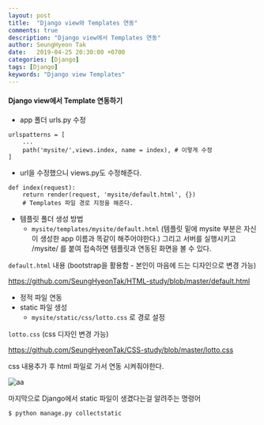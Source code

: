 ```yaml
---
layout: post
title:  "Django view와 Templates 연동"
comments: true
description: "Django view에서 Templates 연동"
author: SeungHyeon Tak
date:   2019-04-25 20:30:00 +0700
categories: [Django]
tags: [Django]
keywords: "Django view Templates"
---
```

#### Django view에서 Template 연동하기

* app 폴더 urls.py 수정

```
urlspatterns = [
	...
	path('mysite/',views.index, name = index), # 이렇게 수정
]
```

* url을 수정했으니 views.py도 수정해준다.

```
def index(request):
	return render(request, 'mysite/default.html', {})
	# Templates 파일 경로 지정을 해준다.
```

* 템플릿 폴더 생성 방법
   * `mysite/templates/mysite/default.html` (템플릿 밑에 mysite 부분은 자신이 생성한 app 이름과 똑같이 해주어야한다.)
그리고 서버를 실행시키고 /mysite/ 를 붙여 접속하면 템플릿과 연동된 화면을 볼 수 있다.

`default.html` 내용 (bootstrap을 활용함 - 본인이 마음에 드는 디자인으로 변경 가능)

<https://github.com/SeungHyeonTak/HTML-study/blob/master/default.html>

* 정적 파일 연동
* static 파일 생성
   * `mysite/static/css/lotto.css` 로 경로 설정

`lotto.css` (css 디자인 변경 가능)

<https://github.com/SeungHyeonTak/CSS-study/blob/master/lotto.css>

css 내용추가 후 html 파일로 가서 연동 시켜줘야한다.

![aa](https://user-images.githubusercontent.com/46446165/57191731-ac9e1f00-6f63-11e9-8537-95fa241c55f0.png)


마지막으로 Django에서 static 파일이 생겼다는걸 알려주는 명령어

```
$ python manage.py collectstatic
```
